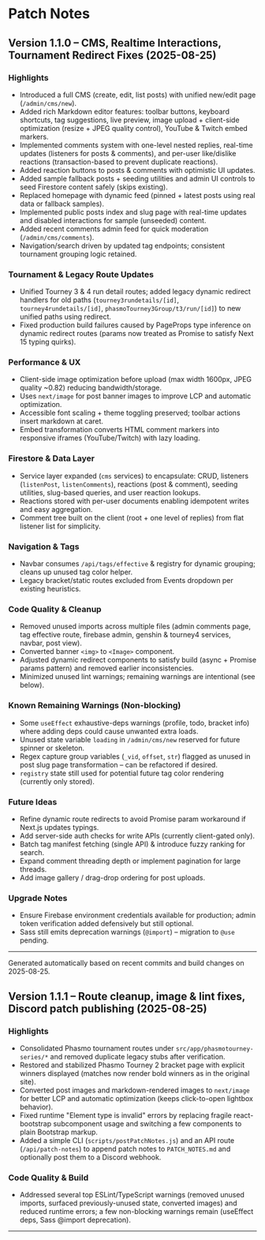 # Patch Notes

## Version 1.1.0 – CMS, Realtime Interactions, Tournament Redirect Fixes (2025-08-25)

### Highlights

- Introduced a full CMS (create, edit, list posts) with unified new/edit page (`/admin/cms/new`).
- Added rich Markdown editor features: toolbar buttons, keyboard shortcuts, tag suggestions, live preview, image upload + client-side optimization (resize + JPEG quality control), YouTube & Twitch embed markers.
- Implemented comments system with one-level nested replies, real-time updates (listeners for posts & comments), and per-user like/dislike reactions (transaction-based to prevent duplicate reactions).
- Added reaction buttons to posts & comments with optimistic UI updates.
- Added sample fallback posts + seeding utilities and admin UI controls to seed Firestore content safely (skips existing).
- Replaced homepage with dynamic feed (pinned + latest posts using real data or fallback samples).
- Implemented public posts index and slug page with real-time updates and disabled interactions for sample (unseeded) content.
- Added recent comments admin feed for quick moderation (`/admin/cms/comments`).
- Navigation/search driven by updated tag endpoints; consistent tournament grouping logic retained.

### Tournament & Legacy Route Updates

- Unified Tourney 3 & 4 run detail routes; added legacy dynamic redirect handlers for old paths (`tourney3rundetails/[id]`, `tourney4rundetails/[id]`, `phasmoTourney3Group/t3/run/[id]`) to new unified paths using redirect.
- Fixed production build failures caused by PageProps type inference on dynamic redirect routes (params now treated as Promise to satisfy Next 15 typing quirks).

### Performance & UX

- Client-side image optimization before upload (max width 1600px, JPEG quality ~0.82) reducing bandwidth/storage.
- Uses `next/image` for post banner images to improve LCP and automatic optimization.
- Accessible font scaling + theme toggling preserved; toolbar actions insert markdown at caret.
- Embed transformation converts HTML comment markers into responsive iframes (YouTube/Twitch) with lazy loading.

### Firestore & Data Layer

- Service layer expanded (`cms` services) to encapsulate: CRUD, listeners (`listenPost`, `listenComments`), reactions (post & comment), seeding utilities, slug-based queries, and user reaction lookups.
- Reactions stored with per-user documents enabling idempotent writes and easy aggregation.
- Comment tree built on the client (root + one level of replies) from flat listener list for simplicity.

### Navigation & Tags

- Navbar consumes `/api/tags/effective` & registry for dynamic grouping; cleans up unused tag color helper.
- Legacy bracket/static routes excluded from Events dropdown per existing heuristics.

### Code Quality & Cleanup

- Removed unused imports across multiple files (admin comments page, tag effective route, firebase admin, genshin & tourney4 services, navbar, post view).
- Converted banner `<img>` to `<Image>` component.
- Adjusted dynamic redirect components to satisfy build (async + Promise params pattern) and removed earlier inconsistencies.
- Minimized unused lint warnings; remaining warnings are intentional (see below).

### Known Remaining Warnings (Non-blocking)

- Some `useEffect` exhaustive-deps warnings (profile, todo, bracket info) where adding deps could cause unwanted extra loads.
- Unused state variable `loading` in `/admin/cms/new` reserved for future spinner or skeleton.
- Regex capture group variables (`_vid`, `offset`, `str`) flagged as unused in post slug page transformation – can be refactored if desired.
- `registry` state still used for potential future tag color rendering (currently only stored).

### Future Ideas

- Refine dynamic route redirects to avoid Promise param workaround if Next.js updates typings.
- Add server-side auth checks for write APIs (currently client-gated only).
- Batch tag manifest fetching (single API) & introduce fuzzy ranking for search.
- Expand comment threading depth or implement pagination for large threads.
- Add image gallery / drag-drop ordering for post uploads.

### Upgrade Notes

- Ensure Firebase environment credentials available for production; admin token verification added defensively but still optional.
- Sass still emits deprecation warnings (`@import`) – migration to `@use` pending.

---
Generated automatically based on recent commits and build changes on 2025-08-25.

## Version 1.1.1 – Route cleanup, image & lint fixes, Discord patch publishing (2025-08-25)

### Highlights

- Consolidated Phasmo tournament routes under `src/app/phasmotourney-series/*` and removed duplicate legacy stubs after verification.
- Restored and stabilized Phasmo Tourney 2 bracket page with explicit winners displayed (matches now render bold winners as in the original site).
- Converted post images and markdown-rendered images to `next/image` for better LCP and automatic optimization (keeps click-to-open lightbox behavior).
- Fixed runtime "Element type is invalid" errors by replacing fragile react-bootstrap subcomponent usage and switching a few components to plain Bootstrap markup.
- Added a simple CLI (`scripts/postPatchNotes.js`) and an API route (`/api/patch-notes`) to append patch notes to `PATCH_NOTES.md` and optionally post them to a Discord webhook.

### Code Quality & Build

- Addressed several top ESLint/TypeScript warnings (removed unused imports, surfaced previously-unused state, converted images) and reduced runtime errors; a few non-blocking warnings remain (useEffect deps, Sass @import deprecation).

---

